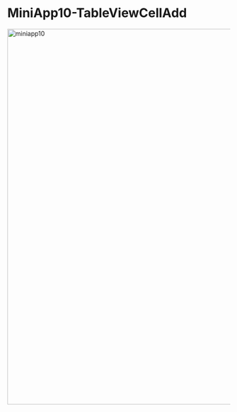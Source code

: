 # MiniApp10-TableViewCellAdd

<img width="849" alt="miniapp10" src="https://user-images.githubusercontent.com/82198916/154822264-8cd9da60-87c1-481e-9e1c-493c97219042.png">
